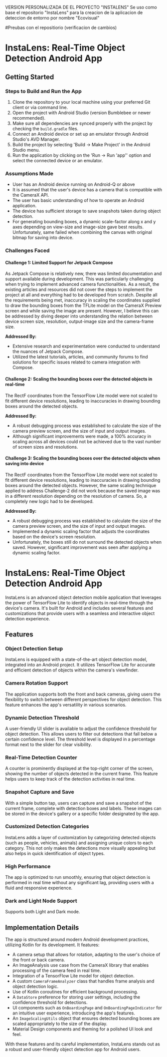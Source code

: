 VERSION PERSONALIZADA DE EL PROYECTO "INSTALENS"
Se uso como base el repositorio "InstaLens" para la creacion de la aplicacion de deteccion de entorno por nombre "Ecovisual"

#Preubas con el repositiorio (verificacion de cambios)


# InstaLens: Real-Time Object Detection Android App

## Getting Started

### Steps to Build and Run the App
1. Clone the repository to your local machine using your preferred Git client or via command line.
2. Open the project with Android Studio (version Bumblebee or newer recommended).
3. Make sure all dependencies are synced properly with the project by checking the `build.gradle` files.
4. Connect an Android device or set up an emulator through Android Studio's AVD Manager.
5. Build the project by selecting 'Build -> Make Project' in the Android Studio menu.
6. Run the application by clicking on the 'Run -> Run 'app'' option and select the connected device or an emulator.

### Assumptions Made
- User has an Android device running on Android-Q or above
- It is assumed that the user's device has a camera that is compatible with the CameraX API.
- The user has basic understanding of how to operate an Android application.
- The device has sufficient storage to save snapshots taken during object detection.
- For generating bounding boxes, a dynamic scale-factor along x and y axes depending on view-size and image-size gave best results. Unfortunately, same failed when combining the canvas with original bitmap for saving into device.

### Challenges Faced
#### Challenge 1: Limited Support for Jetpack Compose
As Jetpack Compose is relatively new, there was limited documentation and support available during development. This was particularly challenging when trying to implement advanced camera functionalities.
As a result, the existing articles and resources did not cover the steps to implement the project at all and everything had to be developed from scratch. 
Despite all the requirements being met, inaccuracy in scaling the coordinates supplied to draw the bounding boxes from the TFLite model on the CameraX Preview screen and while saving the image are present.
However, I believe this can be addressed by diving deeper into understanding the relation between device screen size, resolution, output-image size and the camera-frame size.

**Addressed By:**
- Extensive research and experimentation were conducted to understand the nuances of Jetpack Compose.
- Utilized the latest tutorials, articles, and community forums to find solutions for specific issues related to camera integration with Compose.

#### Challenge 2: Scaling the bounding boxes over the detected objects in real-time
The RectF coordinates from the TensorFlow Lite model were not scaled to fit different device resolutions, leading to inaccuracies in drawing bounding boxes around the detected objects.

**Addressed By:**
- A robust debugging process was established to calculate the size of the camera preview screen, and the size of input and output images.
- Although significant improvements were made, a 100% accuracy in scaling across all devices could not be achieved due to the vast number of screen sizes and resolutions.

#### Challenge 3: Scaling the bounding boxes over the detected objects when saving into device
The RectF coordinates from the TensorFlow Lite model were not scaled to fit different device resolutions, leading to inaccuracies in drawing bounding boxes around the detected objects. 
However, the same scaling technique applied to address Challenge-2 did not work because the saved image was in a different resolution depending on the resolution of camera. So, a completely new logic had to be developed.

**Addressed By:**
- A robust debugging process was established to calculate the size of the camera preview screen, and the size of input and output images.
- Implemented a dynamic scaling factor that adjusts the coordinates based on the device's screen resolution.
- Unfortunately, the boxes still do not surround the detected objects when saved. However, significant improvement was seen after applying a dynamic scaling factor.


# InstaLens: Real-Time Object Detection Android App

InstaLens is an advanced object detection mobile application that leverages the power of TensorFlow Lite to identify objects in real-time through the device's camera. It's built for Android and includes several features and customizations that provide users with a seamless and interactive object detection experience.


## Features

### Object Detection Setup
InstaLens is equipped with a state-of-the-art object detection model, integrated into an Android project. It utilizes TensorFlow Lite for accurate and efficient detection of objects within the camera's viewfinder.

### Camera Rotation Support
The application supports both the front and back cameras, giving users the flexibility to switch between different perspectives for object detection. This feature enhances the app's versatility in various scenarios.

### Dynamic Detection Threshold
A user-friendly UI slider is available to adjust the confidence threshold for object detection. This allows users to filter out detections that fall below a certain confidence level. The threshold level is displayed in a percentage format next to the slider for clear visibility.

### Real-Time Detection Counter
A counter is prominently displayed at the top-right corner of the screen, showing the number of objects detected in the current frame. This feature helps users to keep track of the detection activities in real time.

### Snapshot Capture and Save
With a simple button tap, users can capture and save a snapshot of the current frame, complete with detection boxes and labels. These images can be stored in the device's gallery or a specific folder designated by the app.

### Customized Detection Categories
InstaLens adds a layer of customization by categorizing detected objects (such as people, vehicles, animals) and assigning unique colors to each category. This not only makes the detections more visually appealing but also helps in quick identification of object types.

### High Performance
The app is optimized to run smoothly, ensuring that object detection is performed in real time without any significant lag, providing users with a fluid and responsive experience.

### Dark and Light Node Support
Supports both Light and Dark mode.

## Implementation Details

The app is structured around modern Android development practices, utilizing Kotlin for its development. It features:

- A camera setup that allows for rotation, adapting to the user's choice of the front or back camera.
- An ImageAnalysis use case from the CameraX library that enables processing of the camera feed in real time.
- Integration of a TensorFlow Lite model for object detection.
- A custom `CameraFrameAnalyzer` class that handles frame analysis and object detection logic.
- Use of Kotlin coroutines for efficient background processing.
- A `DataStore` preference for storing user settings, including the confidence threshold for detections.
- UI components such as `OnBoardingPage` and `OnBoardingPageIndicator` for an intuitive user experience, introducing the app's features.
- An `ImageScalingUtils` object that ensures detected bounding boxes are scaled appropriately to the size of the display.
- Material Design components and theming for a polished UI look and feel.

With these features and its careful implementation, InstaLens stands out as a robust and user-friendly object detection app for Android users.


